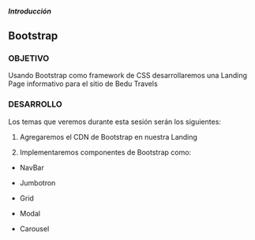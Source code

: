 ##### Introducción
## Bootstrap

### OBJETIVO

Usando Bootstrap como framework de CSS desarrollaremos una Landing Page informativo para el sitio de Bedu Travels

### DESARROLLO

Los temas que veremos durante esta sesión serán los siguientes:

1. Agregaremos el CDN de Bootstrap en nuestra Landing

1. Implementaremos componentes de Bootstrap como:

- NavBar

- Jumbotron

- Grid

- Modal

- Carousel

